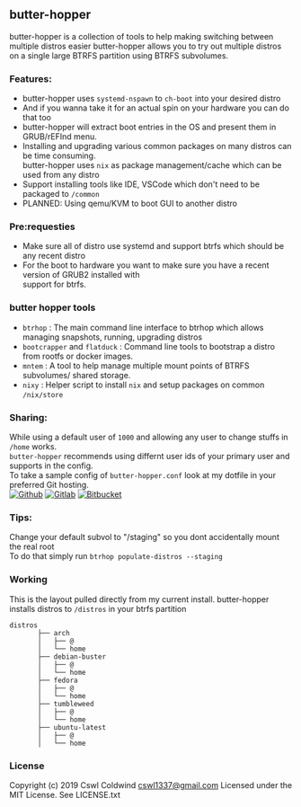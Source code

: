 ## butter-hopper

butter-hopper is a collection of tools to help making switching between multiple distros easier 
butter-hopper allows you to try out  multiple distros on a single large BTRFS partition using BTRFS subvolumes.

### Features:
- butter-hopper uses `systemd-nspawn` to `ch-boot` into your desired distro  
- And if you wanna take it for an actual spin on your hardware you can do that too   
- butter-hopper will extract boot entries in the OS and present them in GRUB/rEFInd menu.
- Installing and upgrading various common packages on many distros can be time consuming.    
     butter-hopper uses `nix` as package management/cache which can be used from any distro
- Support installing tools like IDE, VSCode which don't need to be packaged to `/common`
- PLANNED: Using qemu/KVM to boot GUI to another distro

### Pre:requesties
- Make sure all of distro use systemd and support btrfs which should be any recent distro
- For the boot to hardware you want to make sure you have a recent version of GRUB2 installed with  
support for btrfs.

### butter hopper tools
- `btrhop` : The main command line interface to btrhop which allows managing snapshots, running, upgrading distros
- `bootcrapper` and `flatduck` : Command line tools to bootstrap a distro from rootfs or docker images.
- `mntem` : A tool to help manage multiple mount points of BTRFS subvolumes/ shared storage.
- `nixy` : Helper script to install `nix` and setup packages on common `/nix/store`

### Sharing:
While using a default user of `1000` and allowing any user to change stuffs in `/home` works.  
`butter-hopper` recommends using differnt user ids of your primary user and supports in the config.   
To take a sample config of `butter-hopper.conf` look at my dotfile in your preferred Git hosting.  
[![Github](https://i.imgur.com/7UwDPus.png)](https://github.com/cswl/dotfiles/tree/master/config/butter-hopper)
[![Gitlab](https://i.imgur.com/G6QcEk4.jpg)](https://gitlab.com/cswl/dotfiles/tree/master/config/butter-hopper)
[![Bitbucket](https://i.imgur.com/TKS3S7F.png)](hhttps://bitbucket.org/cswl/dotfiles/src/master/config/butter-hopper/)

### Tips:
Change your default subvol to "/staging" so you dont accidentally mount the real root   
To do that simply run  `btrhop populate-distros --staging`


### Working
This is the layout pulled directly from my current install.
butter-hopper installs distros to `/distros` in your btrfs partition  

```
distros
       ├── arch
       │   ├── @
       │   └── home
       ├── debian-buster
       │   ├── @
       │   └── home
       ├── fedora
       │   ├── @
       │   └── home
       ├── tumbleweed
       │   ├── @
       │   └── home
       ├── ubuntu-latest
       │   ├── @
       │   └── home
```


### License
Copyright (c) 2019 Cswl Coldwind <cswl1337@gmail.com>
Licensed under the MIT License. See LICENSE.txt